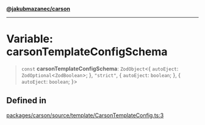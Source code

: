[**@jakubmazanec/carson**](../README.md)

---

# Variable: carsonTemplateConfigSchema

> `const` **carsonTemplateConfigSchema**: `ZodObject`\<\{ `autoEject`:
> `ZodOptional`\<`ZodBoolean`\>; \}, `"strict"`, \{ `autoEject`: `boolean`; \}, \{ `autoEject`:
> `boolean`; \}\>

## Defined in

[packages/carson/source/template/CarsonTemplateConfig.ts:3](https://github.com/jakubmazanec/tools/blob/a9765e3de8390a6e57bec51efaeb411fbd7881ab/packages/carson/source/template/CarsonTemplateConfig.ts#L3)
